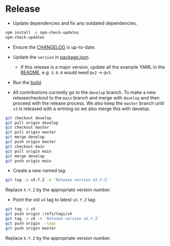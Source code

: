 # Release

- Update dependencies and fix any outdated dependencies.

```bash
npm install -g npm-check-updates
npm-check-updates
```

- Ensure the [CHANGELOG](./CHANGELOG.md) is up-to-date.

- Update the `version` in [package.json](./package.json).

  - If this release is a major version, update all the example YAML in the
    [README](./README.md), e.g. `3.0.0` would need `@v2` -> `@v3`.

- Run the [build](./CONTRIBUTING.md#build).

- All contributions currently go to the `develop` branch. To make a new
  releasecheckout to the `main` branch and merge with `develop` and then proceed
  with the release process. We also keep the `master` branch until `v3` is
  released with a wrtning so we also merge this with develop.

```bash
git checkout develop
git pull origin develop
git checkout master
git pull origin master
git merge develop
git push origin master
git checkout main
git pull origin main
git merge develop
git push origin main
```

- Create a new named tag:

```bash
git tag -a vX.Y.Z -m 'Release version vX.Y.Z'
```

Replace `X.Y.Z` by the appropriate version number.

- Point the old `vX` tag to latest `vX.Y.Z` tag:

```bash
git tag -d vX
git push origin :refs/tags/vX
git tag -a vX -m 'Release version vX.Y.Z'
git push origin --tags
git push origin master
```

Replace `X.Y.Z` by the appropriate version number.
